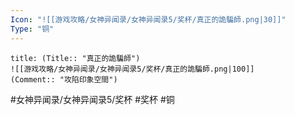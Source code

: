 ```yaml
---
Icon: "![[游戏攻略/女神异闻录/女神异闻录5/奖杯/真正的詭騙師.png|30]]"
Type: "铜"
---
```

```ad-common-bronze-trophy
title: (Title:: "真正的詭騙師")
![[游戏攻略/女神异闻录/女神异闻录5/奖杯/真正的詭騙師.png|100]]
(Comment:: "攻陷印象空間")
```

#女神异闻录/女神异闻录5/奖杯 #奖杯 #铜
